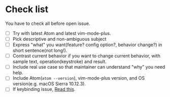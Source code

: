 # Check list

You have to check all before open issue.

- [ ] Try with latest Atom and latest vim-mode-plus.
- [ ] Pick descriptive and non-ambiguous subject
- [ ] Express "what" you want(feature? config option?, behavior change?) in short sentence(not long!).
- [ ] Contrast current behavior if you want to change current behavior, with sample text, operation(keystroke) and result.
- [ ] Include real use case so that maintainer can understand "why" you need help.
- [ ] Include Atom(`atom --version`), vim-mode-plus version, and OS version(e.g. macOS Sierra 10.12.3).
- [ ] If keybinding issue, [Read this](https://github.com/t9md/atom-vim-mode-plus/wiki/IssueReport#some-keybinding-not-working).
